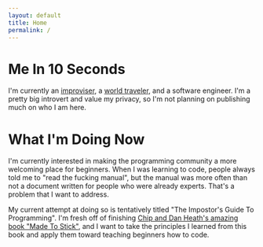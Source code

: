 ```yaml
---
layout: default
title: Home
permalink: /
---
```


# Me In 10 Seconds

I'm currently an [improviser](https://wgimprovschool.com/), a [world traveler](https://nomadlist.com/@toomanyrichies), and a software engineer.  I'm a pretty big introvert and value my privacy, so I'm not planning on publishing much on who I am here.

# What I'm Doing Now

I'm currently interested in making the programming community a more welcoming place for beginners.  When I was learning to code, people always told me to "read the fucking manual", but the manual was more often than not a document written for people who were already experts.  That's a problem that I want to address.

My current attempt at doing so is tentatively titled "The Impostor's Guide To Programming".  I'm fresh off of finishing [Chip and Dan Heath's amazing book "Made To Stick"](https://www.amazon.com/Made-Stick-Ideas-Survive-Others-ebook/dp/B000N2HCKQ/), and I want to take the principles I learned from this book and apply them toward teaching beginners how to code.
